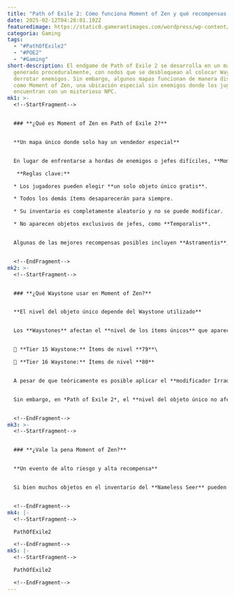 ```yaml
---
title: "Path of Exile 2: Cómo funciona Moment of Zen y qué recompensas ofrece"
date: 2025-02-12T04:28:01.192Z
featuredimage: https://static0.gamerantimages.com/wordpress/wp-content/uploads/2025/02/path-of-exile-2_-moment-of-zen-explained-feature-image.jpg?q=70&fit=crop&w=1140&h=&dpr=1
categoria: Gaming
tags:
  - "#PathOfExile2"
  - "#POE2"
  - "#Gaming"
short-description: El endgame de Path of Exile 2 se desarrolla en un mapa
  generado proceduralmente, con nodos que se desbloquean al colocar Waystones y
  derrotar enemigos. Sin embargo, algunos mapas funcionan de manera distinta,
  como Moment of Zen, una ubicación especial sin enemigos donde los jugadores se
  encuentran con un misterioso NPC.
mk1: >-
  <!--StartFragment-->


  ### **¿Qué es Moment of Zen en Path of Exile 2?**


  **Un mapa único donde solo hay un vendedor especial**


  En lugar de enfrentarse a hordas de enemigos o jefes difíciles, **Moment of Zen** es un mapa vacío con un solo NPC llamado **Nameless Seer**. Este personaje actúa como un **vendedor de objetos únicos**, ofreciendo una selección aleatoria de ítems exclusivos.

   **Reglas clave:**

  * Los jugadores pueden elegir **un solo objeto único gratis**.

  * Todos los demás ítems desaparecerán para siempre.

  * Su inventario es completamente aleatorio y no se puede modificar.

  * No aparecen objetos exclusivos de jefes, como **Temporalis**.


  Algunas de las mejores recompensas posibles incluyen **Astramentis**, **Thief’s Torment** y el codiciado **Headhunter**, aunque la selección es completamente al azar.


  <!--EndFragment-->
mk2: >-
  <!--StartFragment-->


  ### **¿Qué Waystone usar en Moment of Zen?**


  **El nivel del objeto único depende del Waystone utilizado**


  Los **Waystones** afectan el **nivel de los ítems únicos** que aparecen en el inventario del **Nameless Seer**.


  🔹 **Tier 15 Waystone:** Ítems de nivel **79**\

  🔹 **Tier 16 Waystone:** Ítems de nivel **80**


  A pesar de que teóricamente es posible aplicar el **modificador Irradiated** con una **Precursor Tablet**, hasta ahora no se ha confirmado que funcione en **Moment of Zen**.


  Sin embargo, en *Path of Exile 2*, el **nivel del objeto único no afecta sus estadísticas**. A diferencia de los objetos raros, los únicos tienen **afijos fijos**, por lo que un **ilvl 74** y un **ilvl 81** tendrán exactamente las mismas propiedades. Esto significa que puedes usar cualquier **Waystone** sin preocuparte demasiado por el resultado.


  <!--EndFragment-->
mk3: >-
  <!--StartFragment-->


  ### **¿Vale la pena Moment of Zen?**


  **Un evento de alto riesgo y alta recompensa**


  Si bien muchos objetos en el inventario del **Nameless Seer** pueden no ser útiles, existe la posibilidad de obtener ítems muy valiosos. Para los jugadores que disfrutan del factor **suerte y estrategia**, **Moment of Zen** es una oportunidad única para obtener algunos de los objetos más codiciados del juego.


  <!--EndFragment-->
mk4: |-
  <!--StartFragment-->

  PathOfExile2

  <!--EndFragment-->
mk5: |-
  <!--StartFragment-->

  PathOfExile2

  <!--EndFragment-->
---
```

